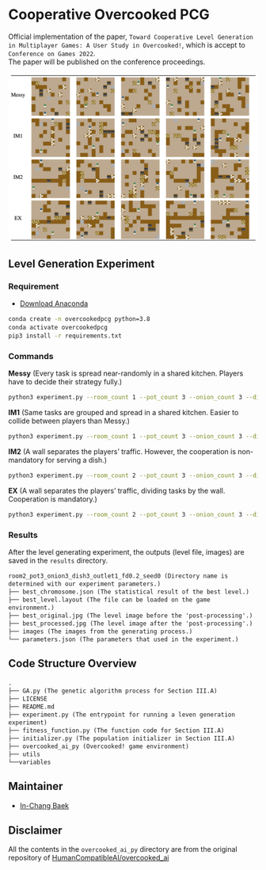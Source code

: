 # Cooperative Overcooked PCG
Official implementation of the paper, `Toward Cooperative Level Generation in
Multiplayer Games: A User Study in Overcooked!`, which is accept to `Conference on Games 2022`.  
The paper will be published on the conference proceedings.


![generated_levels](./screenshot/generated_levels.png)

## Level Generation Experiment
### Requirement
- [Download Anaconda](https://www.anaconda.com/)
```bash
conda create -n overcookedpcg python=3.8
conda activate overcookedpcg
pip3 install -r requirements.txt
```
  

### Commands
**Messy** (Every task is spread near-randomly in a shared
kitchen. Players have to decide their strategy fully.)
```bash
python3 experiment.py --room_count 1 --pot_count 3 --onion_count 3 --dish_count 3 --outlet_count 1 --weight_resource_distance 0 --weight_task_distance 0
```
**IM1** (Same tasks are grouped and spread in a shared kitchen. Easier to collide between players than Messy.)
```bash
python3 experiment.py --room_count 1 --pot_count 3 --onion_count 3 --dish_count 3 --outlet_count 1 --weight_resource_distance 0.3 --weight_task_distance 0
```
**IM2** (A wall separates the players’ traffic. However, the cooperation is non-mandatory for serving a dish.)
```bash
python3 experiment.py --room_count 2 --pot_count 3 --onion_count 3 --dish_count 3 --outlet_count 2 --weight_resource_distance 0 --weight_task_distance 0
```
**EX**  (A wall separates the players’ traffic, dividing tasks by the wall. Cooperation is mandatory.)
```bash
python3 experiment.py --room_count 2 --pot_count 3 --onion_count 3 --dish_count 3 --outlet_count 1 --weight_resource_distance 0.3 --weight_task_distance 0.9
```

### Results
After the level generating experiment, the outputs (level file, images) are saved in the `results` directory.
```
room2_pot3_onion3_dish3_outlet1_fd0.2_seed0 (Directory name is determined with our experiment parameters.)
├── best_chromosome.json (The statistical result of the best level.)
├── best_level.layout (The file can be loaded on the game environment.)
├── best_original.jpg (The level image before the 'post-processing'.)
├── best_processed.jpg (The level image after the 'post-processing'.)
├── images (The images from the generating process.)
└── parameters.json (The parameters that used in the experiment.)
```

## Code Structure Overview
```text
.
├── GA.py (The genetic algorithm process for Section III.A)
├── LICENSE
├── README.md
├── experiment.py (The entrypoint for running a leven generation experiment)
├── fitness_function.py (The function code for Section III.A)
├── initializer.py (The population initializer in Section III.A)
├── overcooked_ai_py (Overcooked! game environment)
├── utils
└──variables
```

## Maintainer
- [In-Chang Baek](https://github.com/bic4907)

##  Disclaimer
All the contents in the `overcooked_ai_py` directory are from the original repository of [HumanCompatibleAI/overcooked_ai](https://github.com/HumanCompatibleAI/overcooked_ai)


